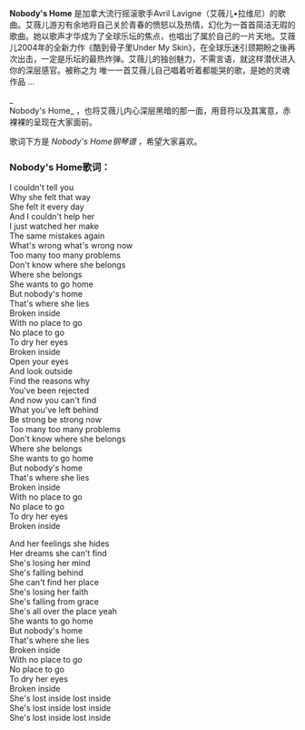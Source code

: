 

**Nobody's Home** 是加拿大流行摇滚歌手Avril
Lavigne（艾薇儿•拉维尼）的歌曲。艾薇儿游刃有余地将自己关於青春的愤怒以及热情，幻化为一首首简洁无瑕的歌曲。她以歌声才华成为了全球乐坛的焦点，也唱出了属於自己的一片天地。艾薇儿2004年的全新力作《酷到骨子里Under
My Skin》，在全球乐迷引颈期盼之後再次出击，一定是乐坛的最热炸弹。艾薇儿的独创魅力，不需言语，就这样潜伏进入你的深层感官。被称之为
唯一一首艾薇儿自己唱着听着都能哭的歌，是她的灵魂作品 ...

_  
Nobody's Home_ ，也将艾薇儿内心深层黑暗的那一面，用音符以及其寓意，赤裸裸的呈现在大家面前。

  
歌词下方是 _Nobody's Home钢琴谱_ ，希望大家喜欢。

### Nobody's Home歌词：

I couldn't tell you  
Why she felt that way  
She felt it every day  
And I couldn't help her  
I just watched her make  
The same mistakes again  
What's wrong what's wrong now  
Too many too many problems  
Don't know where she belongs  
Where she belongs  
She wants to go home  
But nobody's home  
That's where she lies  
Broken inside  
With no place to go  
No place to go  
To dry her eyes  
Broken inside  
Open your eyes  
And look outside  
Find the reasons why  
You've been rejected  
And now you can't find  
What you've left behind  
Be strong be strong now  
Too many too many problems  
Don't know where she belongs  
Where she belongs  
She wants to go home  
But nobody's home  
That's where she lies  
Broken inside  
With no place to go  
No place to go  
To dry her eyes  
Broken inside

And her feelings she hides  
Her dreams she can't find  
She's losing her mind  
She's falling behind  
She can't find her place  
She's losing her faith  
She's falling from grace  
She's all over the place yeah  
She wants to go home  
But nobody's home  
That's where she lies  
Broken inside  
With no place to go  
No place to go  
To dry her eyes  
Broken inside  
She's lost inside lost inside  
She's lost inside lost inside  
She's lost inside lost inside

